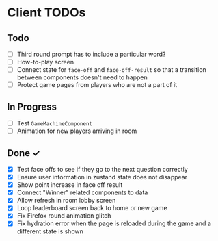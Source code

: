 # Client TODOs

## Todo

- [ ] Third round prompt has to include a particular word?
- [ ] How-to-play screen
- [ ] Connect state for `face-off` and `face-off-result` so that a transition between components doesn't need to happen
- [ ] Protect game pages from players who are not a part of it

## In Progress

- [ ] Test `GameMachineComponent`
- [ ] Animation for new players arriving in room

## Done ✓

- [x] Test face offs to see if they go to the next question correctly
- [x] Ensure user information in zustand state does not disappear
- [x] Show point increase in face off result
- [x] Connect "Winner" related components to data
- [x] Allow refresh in room lobby screen
- [x] Loop leaderboard screen back to home or new game
- [x] Fix Firefox round animation glitch
- [x] Fix hydration error when the page is reloaded during the game and a different state is shown
